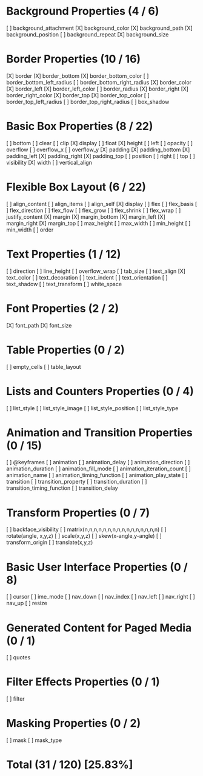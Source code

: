 # Background Properties (4 / 6)

[ ] background_attachment
[X] background_color
[X] background_path
[X] background_position
[ ] background_repeat
[X] background_size

# Border Properties (10 / 16)

[X] border
[X] border_bottom
[X] border_bottom_color
[ ] border_bottom_left_radius
[ ] border_bottom_right_radius
[X] border_color
[X] border_left
[X] border_left_color
[ ] border_radius
[X] border_right
[X] border_right_color
[X] border_top
[X] border_top_color
[ ] border_top_left_radius
[ ] border_top_right_radius
[ ] box_shadow

# Basic Box Properties (8 / 22)

[ ] bottom
[ ] clear
[ ] clip
[X] display
[ ] float
[X] height
[ ] left
[ ] opacity
[ ] overflow
[ ] overflow_x
[ ] overflow_y
[X] padding
[X] padding_bottom
[X] padding_left
[X] padding_right
[X] padding_top
[ ] position
[ ] right
[ ] top
[ ] visibility
[X] width
[ ] vertical_align

# Flexible Box Layout (6 / 22)

[ ] align_content
[ ] align_items
[ ] align_self
[X] display
[ ] flex
[ ] flex_basis
[ ] flex_direction
[ ] flex_flow
[ ] flex_grow
[ ] flex_shrink
[ ] flex_wrap
[ ] justify_content
[X] margin
[X] margin_bottom
[X] margin_left
[X] margin_right
[X] margin_top
[ ] max_height
[ ] max_width
[ ] min_height
[ ] min_width
[ ] order

# Text Properties (1 / 12)

[ ] direction
[ ] line_height
[ ] overflow_wrap
[ ] tab_size
[ ] text_align
[X] text_color
[ ] text_decoration
[ ] text_indent
[ ] text_orientation
[ ] text_shadow
[ ] text_transform
[ ] white_space

# Font Properties (2 / 2)

[X] font_path
[X] font_size

# Table Properties (0 / 2)

[ ] empty_cells
[ ] table_layout

# Lists and Counters Properties (0 / 4)

[ ] list_style
[ ] list_style_image
[ ] list_style_position
[ ] list_style_type

# Animation and Transition Properties (0 / 15)

[ ] @keyframes
[ ] animation
[ ] animation_delay
[ ] animation_direction
[ ] animation_duration
[ ] animation_fill_mode
[ ] animation_iteration_count
[ ] animation_name
[ ] animation_timing_function
[ ] animation_play_state
[ ] transition
[ ] transition_property
[ ] transition_duration
[ ] transition_timing_function
[ ] transition_delay

# Transform Properties (0 / 7)

[ ] backface_visibility
[ ] matrix(n,n,n,n,n,n,n,n,n,n,n,n,n,n,n,n)
[ ] rotate(angle, x,y,z)
[ ] scale(x,y,z)
[ ] skew(x-angle,y-angle)
[ ] transform_origin
[ ] translate(x,y,z)

# Basic User Interface Properties (0 / 8)

[ ] cursor
[ ] ime_mode
[ ] nav_down
[ ] nav_index
[ ] nav_left
[ ] nav_right
[ ] nav_up
[ ] resize

# Generated Content for Paged Media (0 / 1)

[ ] quotes

# Filter Effects Properties (0 / 1)

[ ] filter

# Masking Properties (0 / 2)

[ ] mask
[ ] mask_type

# Total (31 / 120) [25.83%]
